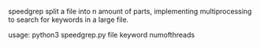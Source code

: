 speedgrep
split a file into n amount of parts, implementing multiprocessing to search for keywords in a large file. 


usage: python3 speedgrep.py file keyword numofthreads
